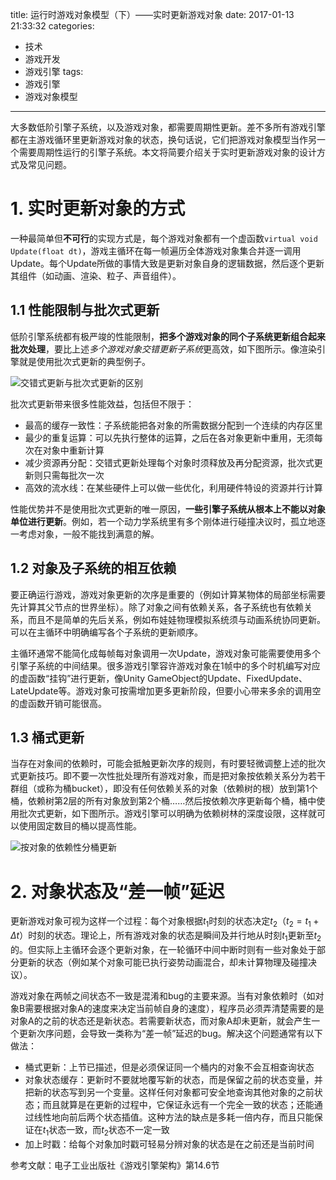 title: 运行时游戏对象模型（下）——实时更新游戏对象
date: 2017-01-13 21:33:32
categories:
- 技术
- 游戏开发
- 游戏引擎
tags:
- 游戏引擎
- 游戏对象模型
---
大多数低阶引擎子系统，以及游戏对象，都需要周期性更新。差不多所有游戏引擎都在主游戏循环里更新游戏对象的状态，换句话说，它们把游戏对象模型当作另一个需要周期性运行的引擎子系统。本文将简要介绍关于实时更新游戏对象的设计方式及常见问题。

<!-- more -->

# 1. 实时更新对象的方式

一种最简单但**不可行**的实现方式是，每个游戏对象都有一个虚函数`virtual void Update(float dt)`，游戏主循环在每一帧遍历全体游戏对象集合并逐一调用Update。每个Update所做的事情大致是更新对象自身的逻辑数据，然后逐个更新其组件（如动画、渲染、粒子、声音组件）。

## 1.1 性能限制与批次式更新

低阶引擎系统都有极严竣的性能限制，**把多个游戏对象的同个子系统更新组合起来批次处理**，要比上述*多个游戏对象交错更新子系统*更高效，如下图所示。像渲染引擎就是使用批次式更新的典型例子。

![交错式更新与批次式更新的区别](http://raytaylorlin-blog.qiniudn.com/image/engine/%E4%BA%A4%E9%94%99%E5%BC%8F%E6%9B%B4%E6%96%B0%E4%B8%8E%E6%89%B9%E6%AC%A1%E5%BC%8F%E6%9B%B4%E6%96%B0%E7%9A%84%E5%8C%BA%E5%88%AB.jpg)

批次式更新带来很多性能效益，包括但不限于：
* 最高的缓存一致性：子系统能把各对象的所需数据分配到一个连续的内存区里
* 最少的重复运算：可以先执行整体的运算，之后在各对象更新中重用，无须每次在对象中重新计算
* 减少资源再分配：交错式更新处理每个对象时须释放及再分配资源，批次式更新则只需每批次一次
* 高效的流水线：在某些硬件上可以做一些优化，利用硬件特设的资源并行计算

性能优势并不是使用批次式更新的唯一原因，**一些引擎子系统从根本上不能以对象单位进行更新**。例如，若一个动力学系统里有多个刚体进行碰撞决议时，孤立地逐一考虑对象，一般不能找到满意的解。

## 1.2 对象及子系统的相互依赖

要正确运行游戏，游戏对象更新的次序是重要的（例如计算某物体的局部坐标需要先计算其父节点的世界坐标）。除了对象之间有依赖关系，各子系统也有依赖关系，而且不是简单的先后关系，例如布娃娃物理模拟系统须与动画系统协同更新。可以在主循环中明确编写各个子系统的更新顺序。

主循环通常不能简化成每帧每对象调用一次Update，游戏对象可能需要使用多个引擎子系统的中间结果。很多游戏引擎容许游戏对象在1帧中的多个时机编写对应的虚函数“挂钩”进行更新，像Unity GameObject的Update、FixedUpdate、LateUpdate等。游戏对象可按需增加更多更新阶段，但要小心带来多余的调用空的虚函数开销可能很高。

## 1.3 桶式更新

当存在对象间的依赖时，可能会抵触更新次序的规则，有时要轻微调整上述的批次式更新技巧。即不要一次性批处理所有游戏对象，而是把对象按依赖关系分为若干群组（或称为桶bucket），即没有任何依赖关系的对象（依赖树的根）放到第1个桶，依赖树第2层的所有对象放到第2个桶……然后按依赖次序更新每个桶，桶中使用批次式更新，如下图所示。游戏引擎可以明确为依赖树林的深度设限，这样就可以使用固定数目的桶以提高性能。

![按对象的依赖性分桶更新](http://raytaylorlin-blog.qiniudn.com/image/engine/%E6%8C%89%E5%AF%B9%E8%B1%A1%E7%9A%84%E4%BE%9D%E8%B5%96%E6%80%A7%E5%88%86%E6%A1%B6%E6%9B%B4%E6%96%B0.jpg)

# 2. 对象状态及“差一帧”延迟

更新游戏对象可视为这样一个过程：每个对象根据$t_1$时刻的状态决定$t_2$（$t_2=t_1+\Delta t$）时刻的状态。理论上，所有游戏对象的状态是瞬间及并行地从时刻$t_1$更新至$t_2$的。但实际上主循环会逐个更新对象，在一轮循环中间中断时则有一些对象处于部分更新的状态（例如某个对象可能已执行姿势动画混合，却未计算物理及碰撞决议）。

游戏对象在两帧之间状态不一致是混淆和bug的主要来源。当有对象依赖时（如对象B需要根据对象A的速度来决定当前帧自身的速度），程序员必须弄清楚需要的是对象A的之前的状态还是新状态。若需要新状态，而对象A却未更新，就会产生一个更新次序问题，会导致一类称为“差一帧”延迟的bug。解决这个问题通常有以下做法：

* 桶式更新：上节已描述，但是必须保证同一个桶内的对象不会互相查询状态
* 对象状态缓存：更新时不要就地覆写新的状态，而是保留之前的状态变量，并把新的状态写到另一个变量。这样任何对象都可安全地查询其他对象的之前状态；而且就算是在更新的过程中，它保证永远有一个完全一致的状态；还能通过线性地向前后两个状态插值。这种方法的缺点是多耗一倍内存，而且只能保证在$t_1$状态一致，而$t_2$状态不一定一致
* 加上时戳：给每个对象加时戳可轻易分辨对象的状态是在之前还是当前时间

参考文献：电子工业出版社《游戏引擎架构》第14.6节
